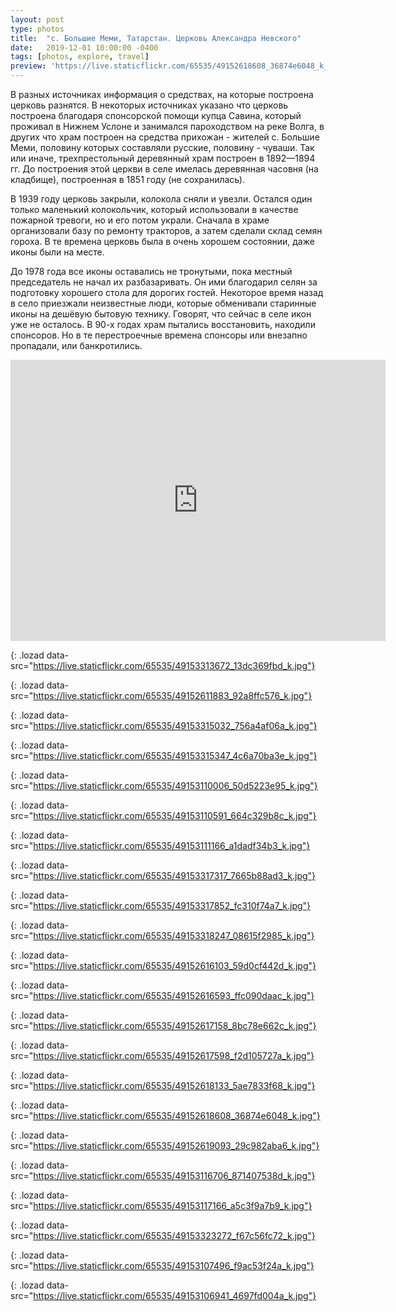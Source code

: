 ```yaml
---
layout: post
type: photos
title:  "с. Большие Меми, Татарстан. Церковь Александра Невского"
date:   2019-12-01 10:00:00 -0400
tags: [photos, explore, travel]
preview: 'https://live.staticflickr.com/65535/49152618608_36874e6048_k_d.jpg'
---
```


В разных источниках информация о средствах, на которые построена церковь разнятся. В некоторых источниках указано что церковь построена благодаря спонсорской помощи купца Савина, который проживал в Нижнем Услоне и занимался пароходством на реке Волга, в других что храм построен на средства прихожан - жителей с. Большие Меми, половину которых составляли русские, половину - чуваши. Так или иначе, трехпрестольный деревянный храм построен в 1892—1894 гг. До построения этой церкви в селе имелась деревянная часовня (на кладбище), построенная в 1851 году (не сохранилась).

В 1939 году церковь закрыли, колокола сняли и увезли. Остался один только маленький колокольчик, который использовали в качестве пожарной тревоги, но и его потом украли. Сначала в храме организовали базу по ремонту тракторов, а затем сделали склад семян гороха. В те времена церковь была в очень хорошем состоянии, даже иконы были на месте.

До 1978 года все иконы оставались не тронутыми, пока местный председатель не начал их разбазаривать. Он ими благодарил селян за подготовку хорошего стола для дорогих гостей. Некоторое время назад в село приезжали неизвестные люди, которые обменивали старинные иконы на дешёвую бытовую технику. Говорят, что сейчас в селе икон уже не осталось. В 90-х годах храм пытались восстановить, находили спонсоров. Но в те перестроечные времена спонсоры или внезапно пропадали, или банкротились.

<iframe src="https://www.google.com/maps/embed?pb=!1m14!1m12!1m3!1d3947.060880046135!2d48.67188299374623!3d55.40027619894917!2m3!1f0!2f0!3f0!3m2!1i1024!2i768!4f13.1!5e1!3m2!1sru!2sca!4v1575225440033!5m2!1sru!2sca" width="600" height="450" frameborder="0" style="border:0" allowfullscreen="" class="post-map"></iframe>

![](){: .lozad data-src="https://live.staticflickr.com/65535/49153313672_13dc369fbd_k.jpg"}

![](){: .lozad data-src="https://live.staticflickr.com/65535/49152611883_92a8ffc576_k.jpg"}

![](){: .lozad data-src="https://live.staticflickr.com/65535/49153315032_756a4af06a_k.jpg"}

![](){: .lozad data-src="https://live.staticflickr.com/65535/49153315347_4c6a70ba3e_k.jpg"}

![](){: .lozad data-src="https://live.staticflickr.com/65535/49153110006_50d5223e95_k.jpg"}

![](){: .lozad data-src="https://live.staticflickr.com/65535/49153110591_664c329b8c_k.jpg"}

![](){: .lozad data-src="https://live.staticflickr.com/65535/49153111166_a1dadf34b3_k.jpg"}

![](){: .lozad data-src="https://live.staticflickr.com/65535/49153317317_7665b88ad3_k.jpg"}

![](){: .lozad data-src="https://live.staticflickr.com/65535/49153317852_fc310f74a7_k.jpg"}

![](){: .lozad data-src="https://live.staticflickr.com/65535/49153318247_08615f2985_k.jpg"}

![](){: .lozad data-src="https://live.staticflickr.com/65535/49152616103_59d0cf442d_k.jpg"}

![](){: .lozad data-src="https://live.staticflickr.com/65535/49152616593_ffc090daac_k.jpg"}

![](){: .lozad data-src="https://live.staticflickr.com/65535/49152617158_8bc78e662c_k.jpg"}

![](){: .lozad data-src="https://live.staticflickr.com/65535/49152617598_f2d105727a_k.jpg"}

![](){: .lozad data-src="https://live.staticflickr.com/65535/49152618133_5ae7833f68_k.jpg"}

![](){: .lozad data-src="https://live.staticflickr.com/65535/49152618608_36874e6048_k.jpg"}

![](){: .lozad data-src="https://live.staticflickr.com/65535/49152619093_29c982aba6_k.jpg"}

![](){: .lozad data-src="https://live.staticflickr.com/65535/49153116706_871407538d_k.jpg"}

![](){: .lozad data-src="https://live.staticflickr.com/65535/49153117166_a5c3f9a7b9_k.jpg"}

![](){: .lozad data-src="https://live.staticflickr.com/65535/49153323272_f67c56fc72_k.jpg"}

![](){: .lozad data-src="https://live.staticflickr.com/65535/49153107496_f9ac53f24a_k.jpg"}

![](){: .lozad data-src="https://live.staticflickr.com/65535/49153106941_4697fd004a_k.jpg"}
